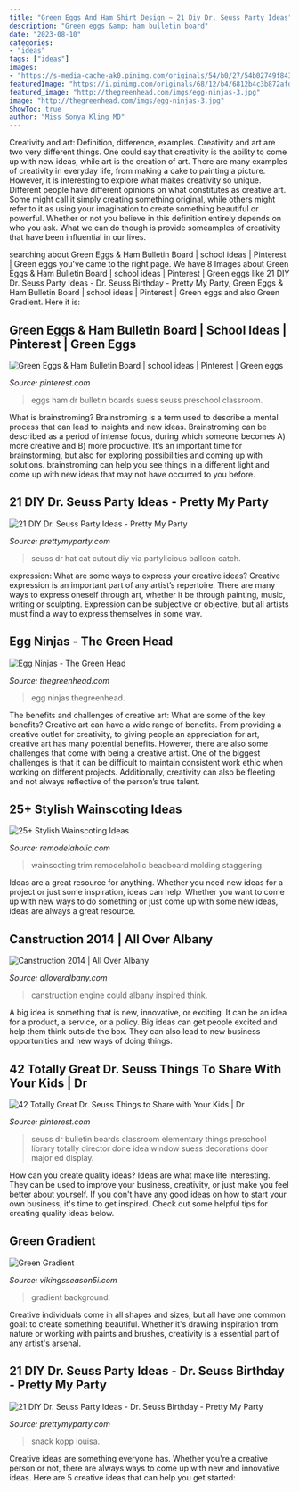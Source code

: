 ```yaml
---
title: "Green Eggs And Ham Shirt Design ~ 21 Diy Dr. Seuss Party Ideas"
description: "Green eggs &amp; ham bulletin board"
date: "2023-08-10"
categories:
- "ideas"
tags: ["ideas"]
images:
- "https://s-media-cache-ak0.pinimg.com/originals/54/b0/27/54b02749f8432b5929010b870ac3919b.jpg"
featuredImage: "https://i.pinimg.com/originals/68/12/b4/6812b4c3b872afd58769f749148d389b.jpg"
featured_image: "http://thegreenhead.com/imgs/egg-ninjas-3.jpg"
image: "http://thegreenhead.com/imgs/egg-ninjas-3.jpg"
ShowToc: true
author: "Miss Sonya Kling MD"
---
```



Creativity and art: Definition, difference, examples.
Creativity and art are two very different things. One could say that creativity is the ability to come up with new ideas, while art is the creation of art. There are many examples of creativity in everyday life, from making a cake to painting a picture. However, it is interesting to explore what makes creativity so unique.
Different people have different opinions on what constitutes as creative art. Some might call it simply creating something original, while others might refer to it as using your imagination to create something beautiful or powerful. Whether or not you believe in this definition entirely depends on who you ask. What we can do though is provide someamples of creativity that have been influential in our lives.

	

		
searching about Green Eggs &amp; Ham Bulletin Board | school ideas | Pinterest | Green eggs you've came to the right page. We have 8 Images about Green Eggs &amp; Ham Bulletin Board | school ideas | Pinterest | Green eggs like 21 DIY Dr. Seuss Party Ideas - Dr. Seuss Birthday - Pretty My Party, Green Eggs &amp; Ham Bulletin Board | school ideas | Pinterest | Green eggs and also Green Gradient. Here it is:
		
    
## Green Eggs &amp; Ham Bulletin Board | School Ideas | Pinterest | Green Eggs

<img loading=lazy src="https://s-media-cache-ak0.pinimg.com/originals/54/b0/27/54b02749f8432b5929010b870ac3919b.jpg" onerror="this.onerror=null;this.src='https://tse2.mm.bing.net/th?id=OIP.cbdjUSQ7bihzgs_C3dlc3QHaHa&amp;pid=15.1';" alt="Green Eggs &amp; Ham Bulletin Board | school ideas | Pinterest | Green eggs">

_Source: pinterest.com_

>eggs ham dr bulletin boards suess seuss preschool classroom. 

	

What is brainstroming?
Brainstroming is a term used to describe a mental process that can lead to insights and new ideas. Brainstroming can be described as a period of intense focus, during which someone becomes A) more creative and B) more productive. It’s an important time for brainstorming, but also for exploring possibilities and coming up with solutions. brainstroming can help you see things in a different light and come up with new ideas that may not have occurred to you before.

    
## 21 DIY Dr. Seuss Party Ideas - Pretty My Party

<img loading=lazy src="http://www.prettymyparty.com/wp-content/uploads/2017/02/dr-seuss-photo-cutout.jpg" onerror="this.onerror=null;this.src='https://tse4.mm.bing.net/th?id=OIP.0QVQEWM9VqeihHNet5l2UQHaJS&amp;pid=15.1';" alt="21 DIY Dr. Seuss Party Ideas - Pretty My Party">

_Source: prettymyparty.com_

>seuss dr hat cat cutout diy via partylicious balloon catch. 

	

expression: What are some ways to express your creative ideas?
Creative expression is an important part of any artist’s repertoire. There are many ways to express oneself through art, whether it be through painting, music, writing or sculpting. Expression can be subjective or objective, but all artists must find a way to express themselves in some way.

    
## Egg Ninjas - The Green Head

<img loading=lazy src="http://thegreenhead.com/imgs/egg-ninjas-3.jpg" onerror="this.onerror=null;this.src='https://tse2.mm.bing.net/th?id=OIP.IDlMnsemos2ZiUErc4uPxQHaHa&amp;pid=15.1';" alt="Egg Ninjas - The Green Head">

_Source: thegreenhead.com_

>egg ninjas thegreenhead. 

	

The benefits and challenges of creative art: What are some of the key benefits?
Creative art can have a wide range of benefits. From providing a creative outlet for creativity, to giving people an appreciation for art, creative art has many potential benefits. However, there are also some challenges that come with being a creative artist. One of the biggest challenges is that it can be difficult to maintain consistent work ethic when working on different projects. Additionally, creativity can also be fleeting and not always reflective of the person’s true talent.

    
## 25+ Stylish Wainscoting Ideas

<img loading=lazy src="https://www.remodelaholic.com/wp-content/uploads/2013/08/top-The-Ultimate-Guide-to-Wainscoting-which-style-height-and-method-is-right-for-you-@Remodelaholic.jpg" onerror="this.onerror=null;this.src='https://tse1.mm.bing.net/th?id=OIP.QJiIz2oiA-Cia99_ZsL3kAHaLo&amp;pid=15.1';" alt="25+ Stylish Wainscoting Ideas">

_Source: remodelaholic.com_

>wainscoting trim remodelaholic beadboard molding staggering. 

	

Ideas are a great resource for anything. Whether you need new ideas for a project or just some inspiration, ideas can help. Whether you want to come up with new ways to do something or just come up with some new ideas, ideas are always a great resource.

    
## Canstruction 2014 | All Over Albany

<img loading=lazy src="http://alloveralbany.com/images/canstruction_2014_3.jpg" onerror="this.onerror=null;this.src='https://tse3.mm.bing.net/th?id=OIP.iA5_hSLXRGE1bk_gCizBWQHaFj&amp;pid=15.1';" alt="Canstruction 2014 | All Over Albany">

_Source: alloveralbany.com_

>canstruction engine could albany inspired think. 

	

A big idea is something that is new, innovative, or exciting. It can be an idea for a product, a service, or a policy. Big ideas can get people excited and help them think outside the box. They can also lead to new business opportunities and new ways of doing things.

    
## 42 Totally Great Dr. Seuss Things To Share With Your Kids | Dr

<img loading=lazy src="https://i.pinimg.com/originals/68/12/b4/6812b4c3b872afd58769f749148d389b.jpg" onerror="this.onerror=null;this.src='https://tse3.mm.bing.net/th?id=OIP.X35Plh-aoX76LYGV0Lj2NAHaFj&amp;pid=15.1';" alt="42 Totally Great Dr. Seuss Things to Share with Your Kids | Dr">

_Source: pinterest.com_

>seuss dr bulletin boards classroom elementary things preschool library totally director done idea window suess decorations door major ed display. 

	

How can you create quality ideas?
Ideas are what make life interesting. They can be used to improve your business, creativity, or just make you feel better about yourself. If you don't have any good ideas on how to start your own business, it's time to get inspired. Check out some helpful tips for creating quality ideas below.

    
## Green Gradient

<img loading=lazy src="http://vikingsseason5i.com/wp-content/uploads/2018/08/green-gradient-green-gradient-1476-lines.jpg" onerror="this.onerror=null;this.src='https://tse4.mm.bing.net/th?id=OIP.H61oA3yysrEP_-EVv_DarQHaEo&amp;pid=15.1';" alt="Green Gradient">

_Source: vikingsseason5i.com_

>gradient background. 

	

Creative individuals come in all shapes and sizes, but all have one common goal: to create something beautiful. Whether it's drawing inspiration from nature or working with paints and brushes, creativity is a essential part of any artist's arsenal.

    
## 21 DIY Dr. Seuss Party Ideas - Dr. Seuss Birthday - Pretty My Party

<img loading=lazy src="https://zolpwsuwoq-flywheel.netdna-ssl.com/wp-content/uploads/2017/02/dr-seuss-green-eggs-ham-snack-idea.jpg" onerror="this.onerror=null;this.src='https://tse3.mm.bing.net/th?id=OIP.TQRSiPgeB6cC__xIRHPo5wHaLC&amp;pid=15.1';" alt="21 DIY Dr. Seuss Party Ideas - Dr. Seuss Birthday - Pretty My Party">

_Source: prettymyparty.com_

>snack kopp louisa. 

	

Creative ideas are something everyone has. Whether you're a creative person or not, there are always ways to come up with new and innovative ideas. Here are 5 creative ideas that can help you get started: 

